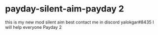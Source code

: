 # payday-silent-aim-payday 2
this is my new mod silent aim best
contact me in discord yalokgar#8435 I will help everyone
Payday 2
